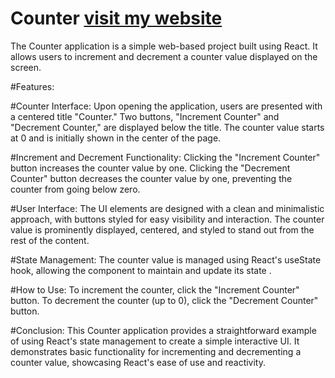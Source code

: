 # Counter [visit my website]()
The Counter application is a simple web-based project built using React. It allows users to increment and decrement a counter value displayed on the screen.

#Features:

#Counter Interface:
Upon opening the application, users are presented with a centered title "Counter."
Two buttons, "Increment Counter" and "Decrement Counter," are displayed below the title.
The counter value starts at 0 and is initially shown in the center of the page.

#Increment and Decrement Functionality:
Clicking the "Increment Counter" button increases the counter value by one.
Clicking the "Decrement Counter" button decreases the counter value by one, preventing the counter from going below zero.

#User Interface:
The UI elements are designed with a clean and minimalistic approach, with buttons styled for easy visibility and interaction.
The counter value is prominently displayed, centered, and styled to stand out from the rest of the content.

#State Management:
The counter value is managed using React's useState hook, allowing the component to maintain and update its state .

#How to Use:
To increment the counter, click the "Increment Counter" button.
To decrement the counter (up to 0), click the "Decrement Counter" button.

#Conclusion:
This Counter application provides a straightforward example of using React's state management to create a simple interactive UI. It demonstrates basic functionality for incrementing and decrementing a counter value, showcasing React's ease of use and reactivity.
